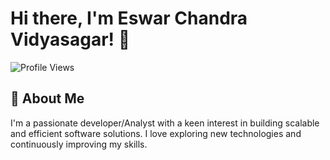 # Hi there, I'm Eswar Chandra Vidyasagar! 👋

![Profile Views](https://komarev.com/ghpvc/?username=eswarchandravidyasagar&color=blue)

## 🚀 About Me

I'm a passionate developer/Analyst with a keen interest in building scalable and efficient software solutions. I love exploring new technologies and continuously improving my skills.

